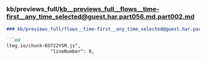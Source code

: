 ### kb/previews_full/kb__previews_full__flows__time-first__any_time_selected@guest.har.part056.md.part002.md

```md
### kb/previews_full/flows__time-first__any_time_selected@guest.har.part056.md (part 002)

```md
lteg.io/chunk-KO722YSM.js",
                "lineNumber": 0,
        
```

```

```
